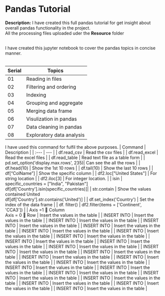 # Pandas Tutorial

**Description:** I have created this full pandas tutorial for get insight about overall pandas functionality in the project.<br>
                 All the processing files uploaded uder the **Resource** folder<br><br>

I have created this jupyter notebook to cover the pandas topics in concise manner.<br><br>

| Serial | Topics | 
| :--- | --- |
| 01 | Reading in files |
| 02 | Filtering and ordering |
| 03 | Indexing |
| 04 | Grouping and aggregate |
| 05 | Merging data frame|
| 06 | Visulization in pandas |
| 07 | Data cleaning in pandas |
| 08 | Exploratory data analysis |<br><br><br><br>

I have used this command for fulfil the above purposes.
| Command | Description |
| :--- | --- |
| df.read_csv | Read the csv files |
| df.read_excel | Read the excel files |
| df.read_table | Read text file as a table form |
| pd.set_option('display.max.rows', 235)| Can see the all the rows |
| df.head(10) | Show the 1st 10 rows |
| df.tail(10) | Show the last 10 rows |
| df[“ColName”] | Show the specific column |
| df2.loc["United States"] | For string location |
| df2.iloc[3] | For integer location. |
| isin | specific_countries = ["India", "Pakistan"] <br>df[df['Country'].isin(specific_countries)]|
| str.contain | Show the values contained United <br> df[df['Country'].str.contains('United')] |
| df.set_index('Country') | Set the index of the data frame |
| df. filter() | df2.filter(items = ['Continent', 'CCA3']) |
| Axis =1  Column <br> Axis = 0  Row | Insert the values in the table |
| INSERT INTO | Insert the values in the table |
| INSERT INTO | Insert the values in the table |
| INSERT INTO | Insert the values in the table |
| INSERT INTO | Insert the values in the table |
| INSERT INTO | Insert the values in the table |
| INSERT INTO | Insert the values in the table |
| INSERT INTO | Insert the values in the table |
| INSERT INTO | Insert the values in the table |
| INSERT INTO | Insert the values in the table |
| INSERT INTO | Insert the values in the table |
| INSERT INTO | Insert the values in the table |
| INSERT INTO | Insert the values in the table |
| INSERT INTO | Insert the values in the table |
| INSERT INTO | Insert the values in the table |
| INSERT INTO | Insert the values in the table |
| INSERT INTO | Insert the values in the table |
| INSERT INTO | Insert the values in the table |
| INSERT INTO | Insert the values in the table |
| INSERT INTO | Insert the values in the table |
| INSERT INTO | Insert the values in the table |
| INSERT INTO | Insert the values in the table |
| INSERT INTO | Insert the values in the table |
| INSERT INTO | Insert the values in the table |
